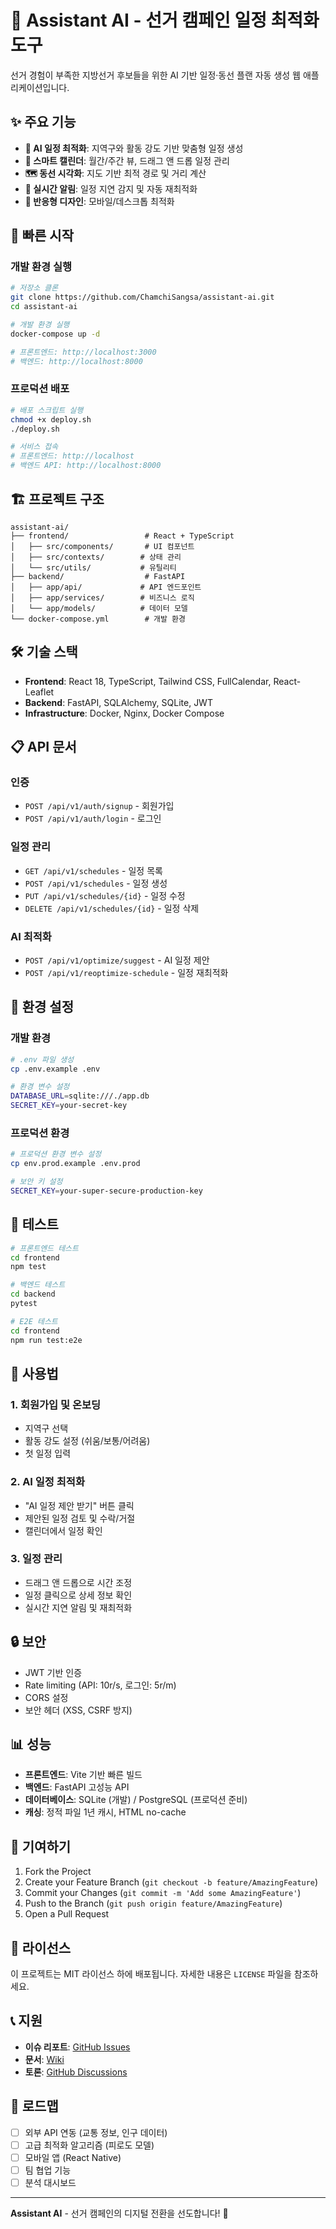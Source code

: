 # 🤖 Assistant AI - 선거 캠페인 일정 최적화 도구

선거 경험이 부족한 지방선거 후보들을 위한 AI 기반 일정·동선 플랜 자동 생성 웹 애플리케이션입니다.

## ✨ 주요 기능

-   **🎯 AI 일정 최적화**: 지역구와 활동 강도 기반 맞춤형 일정 생성
-   **📅 스마트 캘린더**: 월간/주간 뷰, 드래그 앤 드롭 일정 관리
-   **🗺️ 동선 시각화**: 지도 기반 최적 경로 및 거리 계산
-   **🔔 실시간 알림**: 일정 지연 감지 및 자동 재최적화
-   **📱 반응형 디자인**: 모바일/데스크톱 최적화

## 🚀 빠른 시작

### 개발 환경 실행

```bash
# 저장소 클론
git clone https://github.com/ChamchiSangsa/assistant-ai.git
cd assistant-ai

# 개발 환경 실행
docker-compose up -d

# 프론트엔드: http://localhost:3000
# 백엔드: http://localhost:8000
```

### 프로덕션 배포

```bash
# 배포 스크립트 실행
chmod +x deploy.sh
./deploy.sh

# 서비스 접속
# 프론트엔드: http://localhost
# 백엔드 API: http://localhost:8000
```

## 🏗️ 프로젝트 구조

```
assistant-ai/
├── frontend/                 # React + TypeScript
│   ├── src/components/       # UI 컴포넌트
│   ├── src/contexts/        # 상태 관리
│   └── src/utils/           # 유틸리티
├── backend/                  # FastAPI
│   ├── app/api/             # API 엔드포인트
│   ├── app/services/        # 비즈니스 로직
│   └── app/models/          # 데이터 모델
└── docker-compose.yml        # 개발 환경
```

## 🛠️ 기술 스택

-   **Frontend**: React 18, TypeScript, Tailwind CSS, FullCalendar, React-Leaflet
-   **Backend**: FastAPI, SQLAlchemy, SQLite, JWT
-   **Infrastructure**: Docker, Nginx, Docker Compose

## 📋 API 문서

### 인증

-   `POST /api/v1/auth/signup` - 회원가입
-   `POST /api/v1/auth/login` - 로그인

### 일정 관리

-   `GET /api/v1/schedules` - 일정 목록
-   `POST /api/v1/schedules` - 일정 생성
-   `PUT /api/v1/schedules/{id}` - 일정 수정
-   `DELETE /api/v1/schedules/{id}` - 일정 삭제

### AI 최적화

-   `POST /api/v1/optimize/suggest` - AI 일정 제안
-   `POST /api/v1/reoptimize-schedule` - 일정 재최적화

## 🔧 환경 설정

### 개발 환경

```bash
# .env 파일 생성
cp .env.example .env

# 환경 변수 설정
DATABASE_URL=sqlite:///./app.db
SECRET_KEY=your-secret-key
```

### 프로덕션 환경

```bash
# 프로덕션 환경 변수 설정
cp env.prod.example .env.prod

# 보안 키 설정
SECRET_KEY=your-super-secure-production-key
```

## 🧪 테스트

```bash
# 프론트엔드 테스트
cd frontend
npm test

# 백엔드 테스트
cd backend
pytest

# E2E 테스트
cd frontend
npm run test:e2e
```

## 📱 사용법

### 1. 회원가입 및 온보딩

-   지역구 선택
-   활동 강도 설정 (쉬움/보통/어려움)
-   첫 일정 입력

### 2. AI 일정 최적화

-   "AI 일정 제안 받기" 버튼 클릭
-   제안된 일정 검토 및 수락/거절
-   캘린더에서 일정 확인

### 3. 일정 관리

-   드래그 앤 드롭으로 시간 조정
-   일정 클릭으로 상세 정보 확인
-   실시간 지연 알림 및 재최적화

## 🔒 보안

-   JWT 기반 인증
-   Rate limiting (API: 10r/s, 로그인: 5r/m)
-   CORS 설정
-   보안 헤더 (XSS, CSRF 방지)

## 📊 성능

-   **프론트엔드**: Vite 기반 빠른 빌드
-   **백엔드**: FastAPI 고성능 API
-   **데이터베이스**: SQLite (개발) / PostgreSQL (프로덕션 준비)
-   **캐싱**: 정적 파일 1년 캐시, HTML no-cache

## 🤝 기여하기

1. Fork the Project
2. Create your Feature Branch (`git checkout -b feature/AmazingFeature`)
3. Commit your Changes (`git commit -m 'Add some AmazingFeature'`)
4. Push to the Branch (`git push origin feature/AmazingFeature`)
5. Open a Pull Request

## 📄 라이선스

이 프로젝트는 MIT 라이선스 하에 배포됩니다. 자세한 내용은 `LICENSE` 파일을 참조하세요.

## 📞 지원

-   **이슈 리포트**: [GitHub Issues](https://github.com/ChamchiSangsa/assistant-ai/issues)
-   **문서**: [Wiki](https://github.com/ChamchiSangsa/assistant-ai/wiki)
-   **토론**: [GitHub Discussions](https://github.com/ChamchiSangsa/assistant-ai/discussions)

## 🎯 로드맵

-   [ ] 외부 API 연동 (교통 정보, 인구 데이터)
-   [ ] 고급 최적화 알고리즘 (피로도 모델)
-   [ ] 모바일 앱 (React Native)
-   [ ] 팀 협업 기능
-   [ ] 분석 대시보드

---

**Assistant AI** - 선거 캠페인의 디지털 전환을 선도합니다! 🚀
